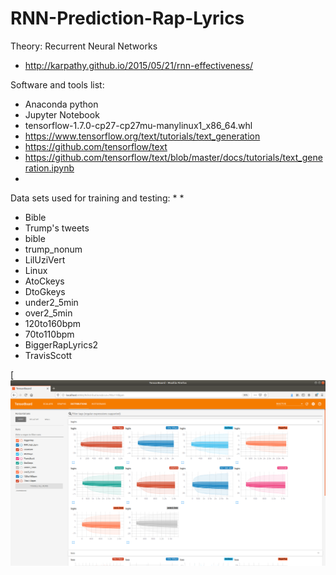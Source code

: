 # RNN-Prediction-Rap-Lyrics


Theory: Recurrent Neural Networks
* http://karpathy.github.io/2015/05/21/rnn-effectiveness/

Software and tools list:
* Anaconda python
* Jupyter Notebook
* tensorflow-1.7.0-cp27-cp27mu-manylinux1_x86_64.whl
* https://www.tensorflow.org/text/tutorials/text_generation
* https://github.com/tensorflow/text
* https://github.com/tensorflow/text/blob/master/docs/tutorials/text_generation.ipynb
* 

Data sets used for training and testing:
*
*
* Bible
* Trump's tweets
* bible
* trump_nonum
* LilUziVert
* Linux
* AtoCkeys
* DtoGkeys
* under2_5min
* over2_5min
* 120to160bpm
* 70to110bpm
* BiggerRapLyrics2
* TravisScott


[![Test Image](TensorBoard_Distributions_Better.png)

